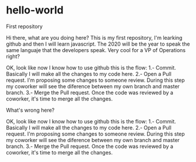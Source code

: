 # hello-world
First repository

Hi there, what are you doing here? This is my first repository, I'm learking github and then I will learn javascript. The 2020 will be the year to speak the same languaje that the developers speak. Very cool for a VP of Operations right?

OK, look like now I know how to use github this is the flow: 1.- Commit. Basically I will make all the changes to my code here. 2.- Open a Pull request. I'm proposing some changes to someone review. During this step my coworker will see the diference between my own branch and master branch. 3.- Merge the Pull request. Once the code was reviewed by a coworker, it's time to merge all the changes.

What's wrong here?


OK, look like now I know how to use github this is the flow:
1.- Commit. Basically I will make all the changes to my code here.
2.- Open a Pull request. I'm proposing some changes to someone review. During this step my coworker will see the diference between my own branch and master branch.
3.- Merge the Pull request. Once the code was reviewed by a coworker, it's time to merge all the changes.

